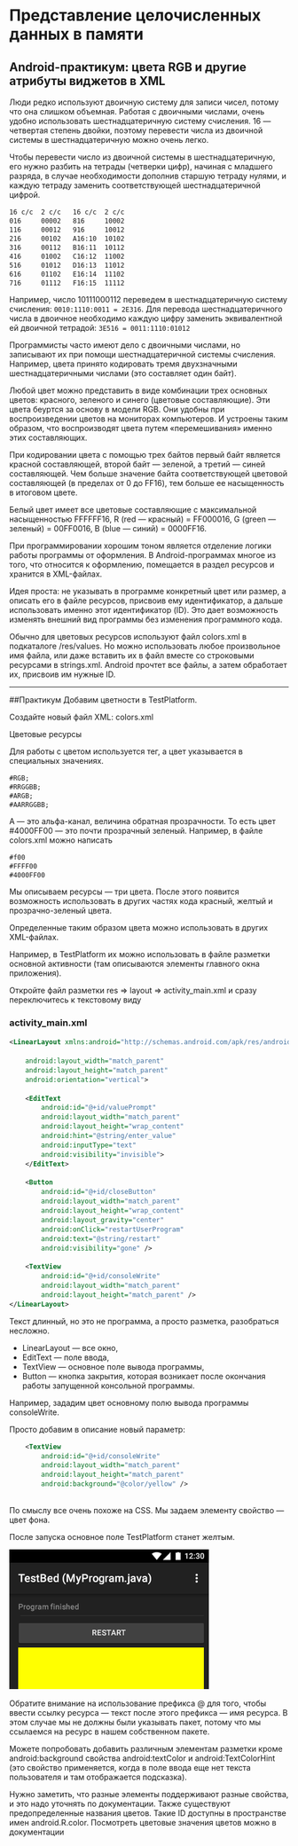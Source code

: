 # Представление целочисленных данных в памяти
## Android-практикум: цвета RGB и другие атрибуты виджетов в XML

Люди редко используют двоичную систему для записи чисел, потому что она слишком объемная. Работая с двоичными числами, очень удобно использовать шестнадцатеричную систему счисления. 16 — четвертая степень двойки, поэтому перевести числа из двоичной системы в шестнадцатеричную можно очень легко.


Чтобы перевести число из двоичной системы в шестнадцатеричную, его нужно разбить на тетрады (четверки цифр), начиная с младшего разряда, в случае необходимости дополнив старшую тетраду нулями, и каждую тетраду заменить соответствующей шестнадцатеричной цифрой.
```
16 c/c	2 c/c	16 c/c	2 c/c
016 	00002 	816 	10002
116 	00012 	916 	10012
216 	00102 	A16:10 	10102
316 	00112 	B16:11 	10112
416 	01002 	C16:12 	11002
516 	01012 	D16:13 	11012
616 	01102 	E16:14 	11102
716 	01112 	F16:15 	11112
```
Например, число 10111000112 переведем в шестнадцатеричную систему счисления: `0010:1110:0011 = 2E316`. Для перевода шестнадцатеричного числа в двоичное необходимо каждую цифру заменить эквивалентной ей двоичной тетрадой:
`3E516 = 0011:1110:01012`

Программисты часто имеют дело с двоичными числами, но записывают их при помощи шестнадцатеричной системы счисления. Например, цвета принято кодировать тремя двухзначными шестнадцатеричными числами (это составляет один байт).

Любой цвет можно представить в виде комбинации трех основных цветов: красного, зеленого и синего (цветовые составляющие). Эти цвета беуртся за основу в модели RGB. Они удобны при воспроизведении цветов на мониторах компьютеров. И устроены таким образом, что воспроизводят цвета путем «перемешивания» именно этих составляющих.

При кодировании цвета с помощью трех байтов первый байт является красной составляющей, второй байт — зеленой, а третий — синей составляющей. Чем больше значение байта соответствующей цветовой составляющей (в пределах от 0 до FF16), тем больше ее насыщенность в итоговом цвете.

Белый цвет имеет все цветовые составляющие с максимальной насыщенностью FFFFFF16, R (red — красный) = FF000016, G (green — зеленый) = 00FF0016, B (blue — синий) = 0000FF16.

При программировании хорошим тоном является отделение логики работы программы от оформления. В Android-программах многое из того, что относится к оформлению, помещается в раздел ресурсов и хранится в XML-файлах.

Идея проста: не указывать в программе конкретный цвет или размер, а описать его в файле ресурсов, присвоив ему идентификатор, а дальше использовать именно этот идентификатор (ID). Это дает возможность изменять внешний вид программы без изменения программного кода.

Обычно для цветовых ресурсов используют файл colors.xml в подкаталоге /res/values. Но можно использовать любое произвольное имя файла, или даже вставить их в файл вместе со строковыми ресурсами в strings.xml. Android прочтет все файлы, а затем обработает их, присвоив им нужные ID.

---
##Практикум
Добавим цветности в TestPlatform.

Создайте новый файл XML: colors.xml

Цветовые ресурсы

Для работы с цветом используется тег, а цвет указывается в специальных значениях.
```
#RGB;
#RRGGBB;
#ARGB;
#AARRGGBB;
```
A — это альфа-канал, величина обратная прозрачности. То есть цвет #4000FF00 — это почти прозрачный зеленый. Например, в файле colors.xml можно написать


```
#f00
#FFFF00
#4000FF00
```
Мы описываем ресурсы — три цвета. После этого появится возможность использовать в других частях кода красный, желтый и прозрачно-зеленый цвета.

Определенные таким образом цвета можно использовать в других XML-файлах.

Например, в TestPlatform их можно использовать в файле разметки основной активности (там описываются элементы главного окна приложения).

Откройте файл разметки res ⇒ layout ⇒ activity_main.xml и сразу переключитесь к текстовому виду




### activity_main.xml
```xml
<LinearLayout xmlns:android="http://schemas.android.com/apk/res/android" 

    android:layout_width="match_parent"
    android:layout_height="match_parent"
    android:orientation="vertical">
 
    <EditText 
        android:id="@+id/valuePrompt"
        android:layout_width="match_parent"
        android:layout_height="wrap_content"
        android:hint="@string/enter_value"
        android:inputType="text"
        android:visibility="invisible">
    </EditText>
 
    <Button
        android:id="@+id/closeButton"
        android:layout_width="match_parent"
        android:layout_height="wrap_content"
        android:layout_gravity="center"
        android:onClick="restartUserProgram"
        android:text="@string/restart"
        android:visibility="gone" />
 
    <TextView
        android:id="@+id/consoleWrite"
        android:layout_width="match_parent"
        android:layout_height="match_parent" />
</LinearLayout>
```
Текст длинный, но это не программа, а просто разметка, разобраться несложно.

* LinearLayout — все окно,
* EditText — поле ввода,
* TextView — основное поле вывода программы,
* Button — кнопка закрытия, которая возникает после окончания работы запущенной консольной программы.

Например, зададим цвет основному полю вывода программы consoleWrite.

Просто добавим в описание новый параметр:
```xml
    <TextView
        android:id="@+id/consoleWrite"
        android:layout_width="match_parent"
        android:layout_height="match_parent"
        android:background="@color/yellow" />
        
```
По смыслу все очень похоже на CSS. Мы задаем элементу свойство — цвет фона.

После запуска основное поле TestPlatform станет желтым.

![schema_ractor](res/133_pic_3.png)

Обратите внимание на использование префикса @ для того, чтобы ввести ссылку ресурса — текст после этого префикса — имя ресурса. В этом случае мы не должны были указывать пакет, потому что мы ссылаемся на ресурс в нашем собственном пакете.

Можете попробовать добавить различным элементам разметки кроме android:background свойства android:textColor и android:TextColorHint (это свойство применяется, когда в поле ввода еще нет текста пользователя и там отображается подсказка).

Нужно заметить, что разные элементы поддерживают разные свойства, и это надо уточнять по документации. Также существуют предопределенные названия цветов. Такие ID доступны в пространстве имен android.R.соlor. Посмотреть цветовые значения цветов можно в документации 